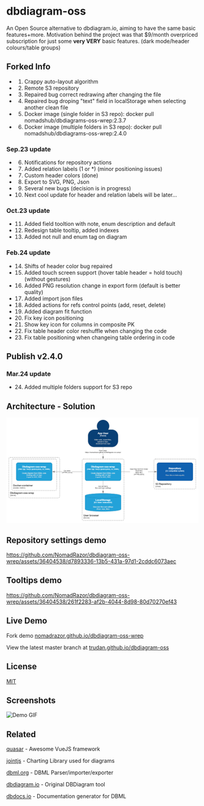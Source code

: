 
# dbdiagram-oss

An Open Source alternative to dbdiagram.io, aiming to have the same basic features+more. Motivation behind the project was that $9/month overpriced subscription for just some **very VERY** basic features. (dark mode/header colours/table groups)

## Forked Info

+ 1. Crappy auto-layout algorithm
+ 2. Remote S3 repository
+ 3. Repaired bug correct redrawing after changing the file
+ 4. Repaired bug droping "text" field in localStorage when selecting another clean file
+ 5. Docker image (single folder in S3 repo):  docker pull nomadshub/dbdiagrams-oss-wrep:2.3.7
+ 6. Docker image (multiple folders in S3 repo):  docker pull nomadshub/dbdiagrams-oss-wrep:2.4.0

### Sep.23 update
+ 6. Notifications for repository actions
+ 7. Added relation labels (1 or *) (minor positioning issues)
+ 7. Custom header colors (done)
+ 8. Export to SVG, PNG, Json
+ 9. Several new bugs (decision is in progress)
+ 10. Next cool update for header and relation labels will be later...
 
### Oct.23 update
+ 11. Added field tooltion with note, enum description and default
+ 12. Redesign table tooltip, added indexes
+ 13. Added not null and enum tag on diagram

### Feb.24 update
+ 14. Shifts of header color bug repaired
+ 15. Added touch screen support (hover table header = hold touch) (without gestures)
+ 16. Added PNG resolution change in export form (default is better quality)
+ 17. Added import json files
+ 18. Added actions for refs control points (add, reset, delete)
+ 19. Added diagram fit function
+ 20. Fix key icon positioning
+ 21. Show key icon for columns in composite PK
+ 22. Fix table header color reshuffle when changing the code
+ 23. Fix table positioning when changeing table ordering in code

## Publish v2.4.0

### Mar.24 update
+ 24. Added multiple folders support for S3 repo

## Architecture - Solution

![Arch](https://raw.githubusercontent.com/NomadRazor/dbdiagram-oss-wrep/master/.github/media/arch.png)

## Repository settings demo

https://github.com/NomadRazor/dbdiagram-oss-wrep/assets/36404538/d7893336-13b5-431a-97d1-2cddc6073aec

## Tooltips demo

https://github.com/NomadRazor/dbdiagram-oss-wrep/assets/36404538/261f2283-af2b-4044-8d98-80d70270ef43


## Live Demo

Fork demo [nomadrazor.github.io/dbdiagram-oss-wrep](https://nomadrazor.github.io/dbdiagram-oss-wrep/)

View the latest master branch at [trudan.github.io/dbdiagram-oss](https://trudan.github.io/dbdiagram-oss/)




## License

[MIT](https://choosealicense.com/licenses/mit/)


## Screenshots

![Demo GIF](https://raw.githubusercontent.com/TruDan/dbdiagram-oss/master/.github/media/demo.gif)


## Related

[quasar](https://quasar.dev/) - Awesome VueJS framework

[jointjs](https://github.com/clientIO/joint) - Charting Library used for diagrams

[dbml.org](https://www.dbml.org/home/) - DBML Parser/importer/exporter

[dbdiagram.io](https://dbdiagram.io/home) - Original DBDiagram tool

[dbdocs.io](https://dbdocs.io/) - Documentation generator for DBML


